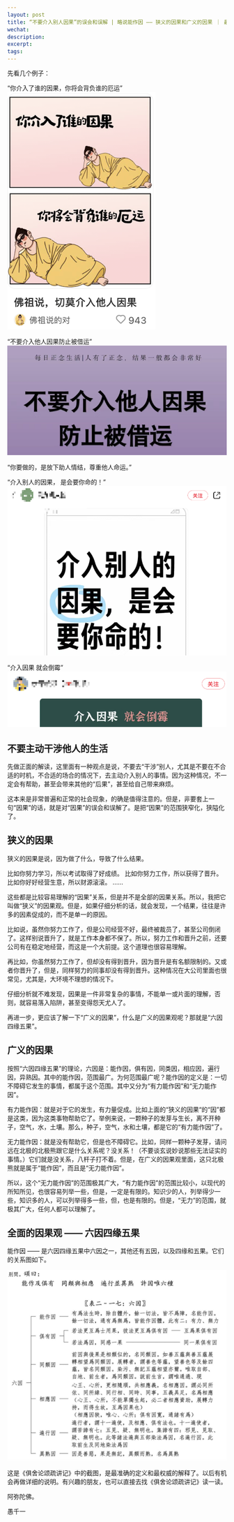 ```yaml
---
layout: post
title: “不要介入别人因果”的误会和误解 | 略说能作因 —— 狭义的因果和广义的因果 ｜ 最全面的因果观是六因四缘五果
wechat: 
description: 
excerpt: 
tags:
---
```


先看几个例子：

“你介入了谁的因果，你将会背负谁的厄运”
![](../images/2025-01-15-09-35-25.png)

“不要介入他人因果防止被借运”
![](../images/2025-01-15-09-36-55.png)

“你要做的，是放下助人情结，尊重他人命运。”

“介入别人的因果， 是会要你命的！”
![](../images/2025-01-15-09-41-25.png)

“介入因果 就会倒霉”
![](../images/2025-01-15-09-40-49.png)

## 不要主动干涉他人的生活

先做正面的解读，这里面有一种观点是说，不要去“干涉”别人，尤其是不要在不合适的时机，不合适的场合的情况下，去主动介入别人的事情。因为这种情况，不一定会有帮助，甚至会带来其他的“后果”，甚至给自己带来麻烦。

这本来是非常普遍和正常的社会现象，的确是值得注意的。但是，非要套上一句“因果”的话，就是对“因果”的误会和误解了。是把“因果”的范围狭窄化，狭隘化了。

## 狭义的因果

狭义的因果是说，因为做了什么，导致了什么结果。

比如你努力学习，所以考试取得了好成绩。
比如你努力工作，所以获得了晋升。
比如你好好经营生意，所以财源滚滚。
……

这些都是比较容易理解的“因果”关系，但是并不是全部的因果关系。所以，我把它叫做“狭义”的因果观。但是，如果仔细分析的话，就会发现，一个结果，往往是许多的因素促成的，而不是单一的原因。

比如说，虽然你努力工作了，但是公司经营不好，最终被裁员了，甚至公司倒闭了。这样别说晋升了，就是工作本身都不保了。所以，努力工作和晋升之前，还要公司有在稳定地经营，而这是一个大前提。这个道理也很容易理解。

再比如，你虽然努力工作了，但却没有得到晋升，因为晋升是有名额限制的。又或者你晋升了，但是，同样努力的同事却没有得到晋升。这种情况在大公司里面也很常见，尤其是，大环境不理想的情况下。

仔细分析就不难发现，因果是一件非常复杂的事情，不能单一或片面的理解，否则，就容易落入陷阱，甚至变得怨天尤人了。

再进一步，更应该了解一下“广义的因果”，什么是广义的因果观呢？那就是“六因四缘五果”。

## 广义的因果

按照“六因四缘五果”的理论，六因是：能作因，俱有因，同类因，相应因，遍行因，异熟因。其中的能作因，范围最广。为何范围最广呢？能作因的定义是：一切不障碍它发生的事情，都属于这个范围。其中又分为“有力能作因”和“无力能作因”。

有力能作因：就是对于它的发生，有力量促成。比如上面的“狭义的因果“的“因”都是这类，因为这类事物帮助它了。举例来说，一颗种子的发芽与生长，离不开种子，空气，水，土壤。那么，种子，空气，水和土壤，都是它的“有力能作因”了。

无力能作因：就是没有帮助它，但是也不障碍它。比如，同样一颗种子发芽，请问远在北极的北极熊跟它是什么关系呢？没关系！（不要谈玄说妙说那些无法证实的事情。）它们就是没关系，八杆子打不着。但是，在广义的因果观里面，这只北极熊就是属于“能作因”，而且是“无力能作因”。

所以，这个“无力能作因”的范围极其广大，“有力能作因”的范围比较小，以现代的所知所见，也很容易列举一些，但是，一定是有限的。知识少的人，列举得少一些，知识多的人，可以列举得多一些，但，也是有限的。但是，“无力”的范围，就极其广大，任何人都可以理解了。

## 全面的因果观 —— 六因四缘五果

能作因 —— 是六因四缘五果中六因之一，其他还有五因，以及四缘和五果。它们的关系图如下。

![](../images/2025-01-15-09-57-16.png)

这是《俱舍论颂疏讲记》中的截图，是最准确的定义和最权威的解释了。以后有机会再做详细的说明。有兴趣的朋友，也可以直接去找《俱舍论颂疏讲记》读一读。

阿弥陀佛。

愚千一

